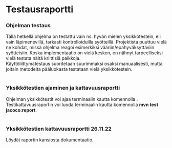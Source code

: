 <h1>Testausraportti</h1>

<h3>Ohjelman testaus</h3>
Tällä hetkellä ohjelma on testattu vain ns. hyvän mielen yksikkötestein, eli vain läpimenevillä, tarkasti kontrolloiduilla syötteillä. Projektista
puuttuu vielä ne kohdat, missä ohjelma reagoi esimerkiksi vääriin/epähyväksyttäviin syötteisiin. Koska implementaatio on vielä kesken, en nähnyt tarpeelliseksi vielä testata näitä kriittisiä paikkoja.<br>
Käyttöliittymätestaus suoritetaan suurimmaksi osaksi manuaalisesti, mutta joitain metodeita pääluokasta testataan vielä yksikkötestein.
<br>
<br>
<h3>Yksikkötestien ajaminen ja kattavuusraportti</h3>
Ohjelman yksikkötestit voi ajaa terminaalin kautta komennolla <bmaven clean test<b>.<br>
Testikattavuusraportin voi luoda terminaalin kautta komennolla <b>mvn test jacoco:report</b>.
<br><br>
<h3>Yksikkötestien kattavuusraportti 26.11.22</h3>
Löydät raportin kansiosta dokumentaatio.
